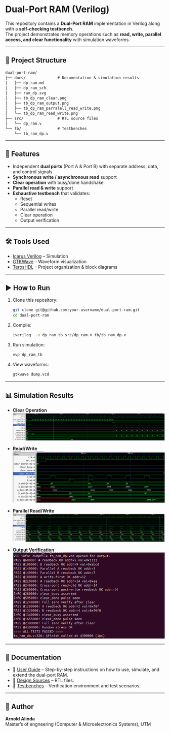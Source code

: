 # Dual-Port RAM (Verilog)

This repository contains a **Dual-Port RAM** implementation in Verilog along with a **self-checking testbench**.  
The project demonstrates memory operations such as **read, write, parallel access, and clear functionality** with simulation waveforms.

---

## 📂 Project Structure
```
dual-port-ram/
├── docs/              # Documentation & simulation results
│   ├── dp_ram.md
│   ├── dp_ram_sch
│   ├── ram_dp.svg
│   ├── tb_dp_ram_clear.png
│   ├── tb_dp_ram_output.png
│   ├── tb_dp_ram_parralell_read_write.png
│   └── tb_dp_ram_read_write.png
├── src/               # RTL source files
│   └── dp_ram.v
└── tb/                # Testbenches
    └── tb_ram_dp.v
```

---

## 🚀 Features
- Independent **dual ports** (Port A & Port B) with separate address, data, and control signals  
- **Synchronous write / asynchronous read** support  
- **Clear operation** with busy/done handshake  
- **Parallel read & write** support  
- **Exhaustive testbench** that validates:
  - Reset  
  - Sequential writes  
  - Parallel read/write  
  - Clear operation  
  - Output verification  

---

## 🛠 Tools Used
- [Icarus Verilog](http://iverilog.icarus.com/) – Simulation  
- [GTKWave](http://gtkwave.sourceforge.net/) – Waveform visualization  
- [TerosHDL](https://teroshdl.com/) – Project organization & block diagrams  

---

## ▶️ How to Run
1. Clone this repository:
   ```bash
   git clone git@github.com:your-username/dual-port-ram.git
   cd dual-port-ram
   ```
2. Compile:
   ```bash
   iverilog  -o dp_ram_tb src/dp_ram.v tb/tb_ram_dp.v
   ```
3. Run simulation:
   ```bash
   vvp dp_ram_tb
   ```
4. View waveforms:
   ```bash
   gtkwave dump.vcd
   ```

---

## 📊 Simulation Results
- **Clear Operation**  
  ![Clear](docs/tb_dp_ram_clear.png)  

- **Read/Write**  
  ![RW](docs/tb_dp_ram_read_write.png)  

- **Parallel Read/Write**  
  ![PRW](docs/tb_dp_ram_parralell_read_write.png)  

- **Output Verification**  
  ![Out](docs/tb_dp_ram_output.png)  

---

## 📖 Documentation
- 📖 [User Guide](docs/README_user_guide.md) – Step-by-step instructions on how to use, simulate, and extend the dual-port RAM.
- 📂 [Design Sources](src) – RTL files.
- 🧪 [Testbenches](tb) – Verification environment and test scenarios.

---

## 👤 Author
**Arnold Alinda**  
Master’s of engneering (Computer & Microelectronics Systems), UTM  

